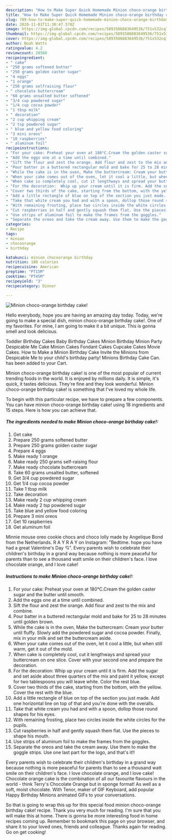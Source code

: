 ```yaml
---
description: "How to Make Super Quick Homemade Minion choco-orange birthday cake!"
title: "How to Make Super Quick Homemade Minion choco-orange birthday cake!"
slug: 789-how-to-make-super-quick-homemade-minion-choco-orange-birthday-cake
date: 2020-11-01T11:30:47.570Z
image: https://img-global.cpcdn.com/recipes/5893506883649536/751x532cq70/minion-choco-orange-birthday-cake-recipe-main-photo.jpg
thumbnail: https://img-global.cpcdn.com/recipes/5893506883649536/751x532cq70/minion-choco-orange-birthday-cake-recipe-main-photo.jpg
cover: https://img-global.cpcdn.com/recipes/5893506883649536/751x532cq70/minion-choco-orange-birthday-cake-recipe-main-photo.jpg
author: Noah Watts
ratingvalue: 4.2
reviewcount: 20560
recipeingredient:
- " cake"
- "250 grams softened butter"
- "250 grams golden caster sugar"
- "4 eggs"
- "1 orange"
- "250 grams selfraising flour"
- " chocolate buttercream"
- "60 grams unsalted butter softened"
- "3/4 cup powdered sugar"
- "1/4 cup cocoa powder"
- "1 tbsp milk"
- " decoration"
- "2 cup whipping cream"
- "2 tsp powdered sugar"
- " blue and yellow food coloring"
- "3 mini oreos"
- "10 raspberries"
- " aluminum foil"
recipeinstructions:
- "For your cake: Preheat your oven at 180°C.Cream the golden caster sugar and the butter until smooth."
- "Add the eggs one at a time until combined."
- "Sift the flour and zest the orange. Add flour and zest to the mix and combine."
- "Pour batter in a buttered rectangular mold and bake for 25 to 28 minutes until golden brown."
- "While the cake is in the oven, Make the buttercream: Cream your butter until fluffy. Slowly add the powdered sugar and cocoa powder. Finally, mix in your milk and set the buttercream aside."
- "When your cake comes out of the oven, let it cool a little, but when still warm, get it out of the mold."
- "When cake is completely cool, cut it lengthways and spread your buttercream on one slice. Cover with your second one and prepare the decoration."
- "For the decoration:  Whip up your cream until it is firm. Add the sugar and set aside about three quarters of the mix and paint it yellow, except for two tablespoons you will leave white. Color the rest blue."
- "Cover two thirds of the cake, starting from the bottom, with the yellow. Cover the rest with the blue."
- "Add a little rectangle of blue on top of the section you just made. Add one horizontal line on top of that and you&#39;re done with the overalls."
- "Take that white cream you had and with a spoon, dollop those round shapes for his eyes."
- "With remaining frosting, place two circles inside the white circles for the pupils."
- "Cut raspberries in half and gently squash them flat. Use the pieces to shape his mouth."
- "Use strips of aluminum foil to make the frames from the goggles."
- "Separate the oreos and take the cream away. Use them to make the goggle strips. Use one last part for the logo, and that&#39;s it!!"
categories:
- Recipe
tags:
- minion
- chocoorange
- birthday

katakunci: minion chocoorange birthday 
nutrition: 188 calories
recipecuisine: American
preptime: "PT15M"
cooktime: "PT45M"
recipeyield: "3"
recipecategory: Dinner

---
```



![Minion choco-orange birthday cake!](https://img-global.cpcdn.com/recipes/5893506883649536/751x532cq70/minion-choco-orange-birthday-cake-recipe-main-photo.jpg)

Hello everybody, hope you are having an amazing day today. Today, we're going to make a special dish, minion choco-orange birthday cake!. One of my favorites. For mine, I am going to make it a bit unique. This is gonna smell and look delicious.

Toddler Birthday Cakes Baby Birthday Cakes Minion Birthday Minion Party Despicable Me Cake Minion Cakes Fondant Cakes Cupcake Cakes Movie Cakes. How to Make a Minion Birthday Cake Invite the Minions from Despicable Me to your child&#39;s birthday party! Minions Birthday Cake Can. has been added to your Cart.

Minion choco-orange birthday cake! is one of the most popular of current trending foods in the world. It is enjoyed by millions daily. It is simple, it's quick, it tastes delicious. They're fine and they look wonderful. Minion choco-orange birthday cake! is something that I've loved my whole life.


To begin with this particular recipe, we have to prepare a few components. You can have minion choco-orange birthday cake! using 18 ingredients and 15 steps. Here is how you can achieve that.

<!--inarticleads1-->

##### The ingredients needed to make Minion choco-orange birthday cake!:

1. Get  cake
1. Prepare 250 grams softened butter
1. Prepare 250 grams golden caster sugar
1. Prepare 4 eggs
1. Make ready 1 orange
1. Make ready 250 grams self-raising flour
1. Make ready  chocolate buttercream
1. Take 60 grams unsalted butter, softened
1. Get 3/4 cup powdered sugar
1. Get 1/4 cup cocoa powder
1. Take 1 tbsp milk
1. Take  decoration
1. Make ready 2 cup whipping cream
1. Make ready 2 tsp powdered sugar
1. Take  blue and yellow food coloring
1. Prepare 3 mini oreos
1. Get 10 raspberries
1. Get  aluminum foil


Minnie mouse oreo cookie chocs and choco lolly made by Angelique Bond from the Netherlands. R A Y R A Y on Instagram: &#34;Bedtime. hope you have had a great Valentine&#39;s Day 💘&#34;. Every parents wish to celebrate their children&#39;s birthday in a grand way because nothing is more peaceful for parents than to see a thousand watt smile on their children&#39;s face. I love chocolate orange, and I love cake! 

<!--inarticleads2-->

##### Instructions to make Minion choco-orange birthday cake!:

1. For your cake: Preheat your oven at 180°C.Cream the golden caster sugar and the butter until smooth.
1. Add the eggs one at a time until combined.
1. Sift the flour and zest the orange. Add flour and zest to the mix and combine.
1. Pour batter in a buttered rectangular mold and bake for 25 to 28 minutes until golden brown.
1. While the cake is in the oven, Make the buttercream: Cream your butter until fluffy. Slowly add the powdered sugar and cocoa powder. Finally, mix in your milk and set the buttercream aside.
1. When your cake comes out of the oven, let it cool a little, but when still warm, get it out of the mold.
1. When cake is completely cool, cut it lengthways and spread your buttercream on one slice. Cover with your second one and prepare the decoration.
1. For the decoration:  Whip up your cream until it is firm. Add the sugar and set aside about three quarters of the mix and paint it yellow, except for two tablespoons you will leave white. Color the rest blue.
1. Cover two thirds of the cake, starting from the bottom, with the yellow. Cover the rest with the blue.
1. Add a little rectangle of blue on top of the section you just made. Add one horizontal line on top of that and you&#39;re done with the overalls.
1. Take that white cream you had and with a spoon, dollop those round shapes for his eyes.
1. With remaining frosting, place two circles inside the white circles for the pupils.
1. Cut raspberries in half and gently squash them flat. Use the pieces to shape his mouth.
1. Use strips of aluminum foil to make the frames from the goggles.
1. Separate the oreos and take the cream away. Use them to make the goggle strips. Use one last part for the logo, and that&#39;s it!!


Every parents wish to celebrate their children&#39;s birthday in a grand way because nothing is more peaceful for parents than to see a thousand watt smile on their children&#39;s face. I love chocolate orange, and I love cake! Chocolate orange cake is the combination of all our favourite flavours in the world - think Terry&#39;s Chocolate Orange but in sponge format! As well as a soft, moist chocolate. With Tenor, maker of GIF Keyboard, add popular Happy Birthday Minions animated GIFs to your conversations. 

So that is going to wrap this up for this special food minion choco-orange birthday cake! recipe. Thank you very much for reading. I'm sure that you will make this at home. There is gonna be more interesting food in home recipes coming up. Remember to bookmark this page on your browser, and share it to your loved ones, friends and colleague. Thanks again for reading. Go on get cooking!
